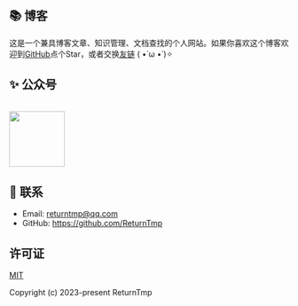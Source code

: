 

## 📚 博客
这是一个兼具博客文章、知识管理、文档查找的个人网站。如果你喜欢这个博客欢迎到[GitHub](https://github.com/ReturnTmp/blog-vuepress-vdoing)点个Star，或者交换[友链](/friends/) ( •̀ ω •́ )✧



## ✨ 公众号
<br/>
<img src="https://open.weixin.qq.com/qr/code?username=cgh3055871692"  style="width:100px;" />


## 📧 联系

- Email:  <a href="mailto:returntmp@qq.com">returntmp@qq.com</a>
- GitHub: <https://github.com/ReturnTmp>



## 许可证
[MIT](https://github.com/ReturnTmp/blog-vuepress-vdoing/blob/main/LICENSE)

Copyright (c) 2023-present ReturnTmp

